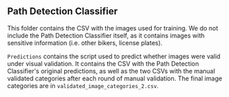 ## Path Detection Classifier

This folder contains the CSV with the images used for training. We do not include the Path Detection Classifier itself, as it contains images with sensitive information (i.e. other bikers, license plates).

`Predictions` contains the script used to predict whether images were valid under visual validation. It contains the CSV with the Path Detection Classifier's original predictions, as well as the two CSVs with the manual validated categories after each round of manual validation. The final image categories are in `validated_image_categories_2.csv`.